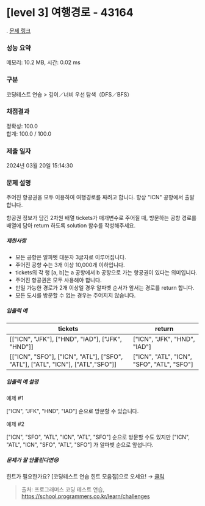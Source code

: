 # [level 3] 여행경로 - 43164 
.
[문제 링크](https://school.programmers.co.kr/learn/courses/30/lessons/43164) 

### 성능 요약

메모리: 10.2 MB, 시간: 0.02 ms

### 구분

코딩테스트 연습 > 깊이／너비 우선 탐색（DFS／BFS）

### 채점결과

정확성: 100.0<br/>합계: 100.0 / 100.0

### 제출 일자

2024년 03월 20일 15:14:30

### 문제 설명

<p>주어진 항공권을 모두 이용하여 여행경로를 짜려고 합니다. 항상 "ICN" 공항에서 출발합니다.</p>

<p>항공권 정보가 담긴 2차원 배열 tickets가 매개변수로 주어질 때, 방문하는 공항 경로를 배열에 담아 return 하도록 solution 함수를 작성해주세요.</p>

<h5>제한사항</h5>

<ul>
<li>모든 공항은 알파벳 대문자 3글자로 이루어집니다.</li>
<li>주어진 공항 수는 3개 이상 10,000개 이하입니다.</li>
<li>tickets의 각 행 [a, b]는 a 공항에서 b 공항으로 가는 항공권이 있다는 의미입니다.</li>
<li>주어진 항공권은 모두 사용해야 합니다.</li>
<li>만일 가능한 경로가 2개 이상일 경우 알파벳 순서가 앞서는 경로를 return 합니다.</li>
<li>모든 도시를 방문할 수 없는 경우는 주어지지 않습니다.</li>
</ul>

<h5>입출력 예</h5>
<table class="table">
        <thead><tr>
<th>tickets</th>
<th>return</th>
</tr>
</thead>
        <tbody><tr>
<td>[["ICN", "JFK"], ["HND", "IAD"], ["JFK", "HND"]]</td>
<td>["ICN", "JFK", "HND", "IAD"]</td>
</tr>
<tr>
<td>[["ICN", "SFO"], ["ICN", "ATL"], ["SFO", "ATL"], ["ATL", "ICN"], ["ATL","SFO"]]</td>
<td>["ICN", "ATL", "ICN", "SFO", "ATL", "SFO"]</td>
</tr>
</tbody>
      </table>
<h5>입출력 예 설명</h5>

<p>예제 #1</p>

<p>["ICN", "JFK", "HND", "IAD"] 순으로 방문할 수 있습니다.</p>

<p>예제 #2</p>

<p>["ICN", "SFO", "ATL", "ICN", "ATL", "SFO"] 순으로 방문할 수도 있지만 ["ICN", "ATL", "ICN", "SFO", "ATL", "SFO"] 가 알파벳 순으로 앞섭니다.</p>

<h5>문제가 잘 안풀린다면😢</h5>

<p>힌트가 필요한가요? [코딩테스트 연습 힌트 모음집]으로 오세요! → <a href="https://school.programmers.co.kr/learn/courses/14743?itm_content=lesson43164" target="_blank" rel="noopener">클릭</a></p>


> 출처: 프로그래머스 코딩 테스트 연습, https://school.programmers.co.kr/learn/challenges
